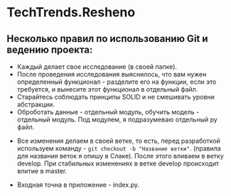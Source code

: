 # TechTrends.Resheno

## Несколько правил по использованию Git и ведению проекта:

- Каждый делает свое исследование (в своей папке).
- После проведения исследования выяснилось, что вам нужен определенный функционал - разделите его на функции, если это требуется, и вынесите этот функционал в отдельный файл.
- Старайтесь соблюдать принципы SOLID и не смешивать уровни абстракции.
- Оброботать данные - отдельный модуль, обучить модель - отдельный модуль. Под модулем, я подразумеваю отдельный py файл.
* Все изменения делаем в своей ветке, то есть, перед разработкой используем команду - `git checkout -b "Название ветки"`. (правила для названия веток я опишу в Слаке). После этого вливаем в ветку develop. При стабильных изменениях в ветке develop происходит влитие в master.
- Входная точна в приложение - index.py.
